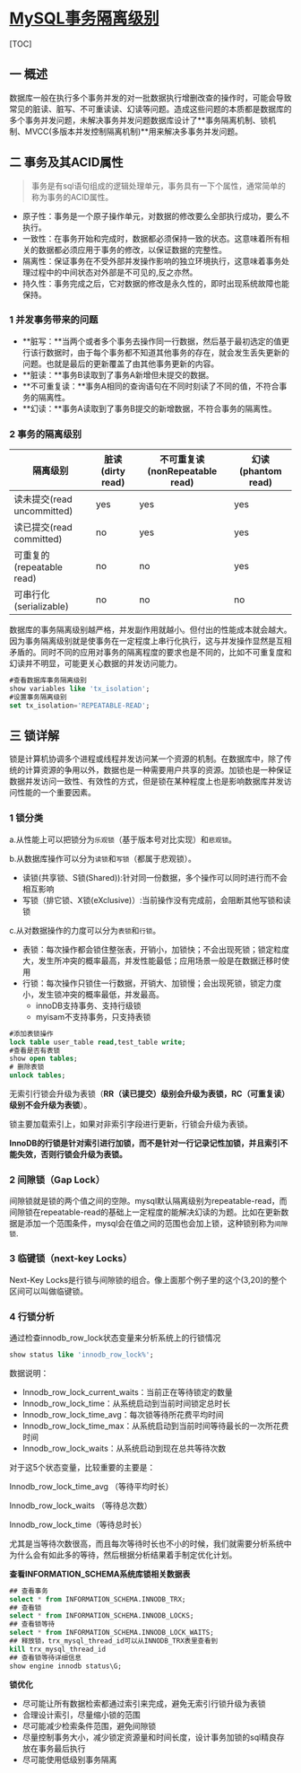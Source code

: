 # [MySQL事务隔离级别](../README.md)

[TOC]

## 一 概述

数据库一般在执行多个事务并发的对一批数据执行增删改查的操作时，可能会导致常见的脏读、脏写、不可重读读、幻读等问题。造成这些问题的本质都是数据库的多个事务并发问题，未解决事务并发问题数据库设计了**事务隔离机制、锁机制、MVCC(多版本并发控制隔离机制)**用来解决多事务并发问题。

## 二 事务及其ACID属性

> 事务是有sql语句组成的逻辑处理单元，事务具有一下个属性，通常简单的称为事务的ACID属性。

+ 原子性：事务是一个原子操作单元，对数据的修改要么全部执行成功，要么不执行。
+ 一致性：在事务开始和完成时，数据都必须保持一致的状态。这意味着所有相关的数据都必须应用于事务的修改，以保证数据的完整性。
+ 隔离性：保证事务在不受外部并发操作影响的独立环境执行，这意味着事务处理过程中的中间状态对外部是不可见的,反之亦然。
+ 持久性：事务完成之后，它对数据的修改是永久性的，即时出现系统故障也能保持。

### 1 并发事务带来的问题

+ **脏写：**当两个或者多个事务去操作同一行数据，然后基于最初选定的值更行该行数据时，由于每个事务都不知道其他事务的存在，就会发生丢失更新的问题。也就是最后的更新覆盖了由其他事务更新的内容。
+ **脏读：**事务B读取到了事务A新增但未提交的数据。
+ **不可重复读：**事务A相同的查询语句在不同时刻读了不同的值，不符合事务的隔离性。
+ **幻读：**事务A读取到了事务B提交的新增数据，不符合事务的隔离性。

### 2 事务的隔离级别

| 隔离级别                   | 脏读(dirty read) | 不可重复读(nonRepeatable read) | 幻读 (phantom read) |
| -------------------------- | ---------------- | ------------------------------ | ------------------- |
| 读未提交(read uncommitted) | yes              | yes                            | yes                 |
| 读已提交(read committed)   | no               | yes                            | yes                 |
| 可重复的(repeatable read)  | no               | no                             | yes                 |
| 可串行化(serializable)     | no               | no                             | no                  |

数据库的事务隔离级别越严格，并发副作用就越小。但付出的性能成本就会越大。因为事务隔离级别就是使事务在一定程度上串行化执行，这与并发操作显然是互相矛盾的。同时不同的应用对事务的隔离程度的要求也是不同的，比如不可重复度和幻读并不明显，可能更关心数据的并发访问能力。

~~~sql
#查看数据库事务隔离级别
show variables like 'tx_isolation';
#设置事务隔离级别
set tx_isolation='REPEATABLE-READ';
~~~

## 三 锁详解

​	锁是计算机协调多个进程或线程并发访问某一个资源的机制。在数据库中，除了传统的计算资源的争用以外，数据也是一种需要用户共享的资源。加锁也是一种保证数据并发访问一致性、有效性的方式，但是锁在某种程度上也是影响数据库并发访问性能的一个重要因素。

### 1 锁分类

a.从性能上可以把锁分为`乐观锁`（基于版本号对比实现）和`悲观锁`。

b.从数据库操作可以分为`读锁`和`写锁`（都属于悲观锁）。

+ 读锁(共享锁、S锁(Shared)):针对同一份数据，多个操作可以同时进行而不会相互影响
+ 写锁（排它锁、X锁(eXclusive)）:当前操作没有完成前，会阻断其他写锁和读锁

c.从对数据操作的力度可以分为`表锁`和`行锁`。

+ 表锁：每次操作都会锁住整张表，开销小，加锁快；不会出现死锁；锁定粒度大，发生所冲突的概率最高，并发性能最低；应用场景一般是在数据迁移时使用
+ 行锁：每次操作只锁住一行数据，开销大、加锁慢；会出现死锁，锁定力度小，发生锁冲突的概率最低，并发最高。
  + innoDB支持事务、支持行级锁
  + myisam不支持事务，只支持表锁

~~~sql
#添加表锁操作
lock table user_table read,test_table write;
#查看是否有表锁
show open tables;
# 删除表锁
unlock tables;
~~~

无索引行锁会升级为表锁（**RR（读已提交）级别会升级为表锁，RC（可重复读）级别不会升级为表锁**）。

锁主要加载索引上，如果对非索引字段进行更新，行锁会升级为表锁。

**InnoDB的行锁是针对索引进行加锁，而不是针对一行记录记性加锁，并且索引不能失效，否则行锁会升级为表锁。**

### 2 间隙锁（Gap Lock）

间隙锁就是锁的两个值之间的空隙。mysql默认隔离级别为repeatable-read，而间隙锁在repeatable-read的基础上一定程度的能解决幻读的为题。比如在更新数据是添加一个范围条件，mysql会在值之间的范围也会加上锁，这种锁别称为`间隙锁`.

### 3 临键锁（next-key Locks）

Next-Key Locks是行锁与间隙锁的组合。像上面那个例子里的这个(3,20]的整个区间可以叫做临键锁。

### 4 行锁分析

通过检查innodb_row_lock状态变量来分析系统上的行锁情况

~~~sql
show status like 'innodb_row_lock%';
~~~

数据说明：

+ Innodb_row_lock_current_waits：当前正在等待锁定的数量
+ Innodb_row_lock_time：从系统启动到当前时间锁定总时长
+ Innodb_row_lock_time_avg：每次锁等待所花费平均时间
+ Innodb_row_lock_time_max：从系统启动到当前时间等待最长的一次所花费时间
+ Innodb_row_lock_waits：从系统启动到现在总共等待次数

对于这5个状态变量，比较重要的主要是：

Innodb_row_lock_time_avg （等待平均时长）

Innodb_row_lock_waits （等待总次数）

Innodb_row_lock_time（等待总时长）

尤其是当等待次数很高，而且每次等待时长也不小的时候，我们就需要分析系统中为什么会有如此多的等待，然后根据分析结果着手制定优化计划。

**查看INFORMATION_SCHEMA系统库锁相关数据表**

~~~sql
## 查看事务
select * from INFORMATION_SCHEMA.INNODB_TRX;
## 查看锁
select * from INFORMATION_SCHEMA.INNODB_LOCKS;
## 查看锁等待
select * from INFORMATION_SCHEMA.INNODB_LOCK_WAITS;
## 释放锁，trx_mysql_thread_id可以从INNODB_TRX表里查看到
kill trx_mysql_thread_id
## 查看锁等待详细信息
show engine innodb status\G; 
~~~

**锁优化**

+ 尽可能让所有数据检索都通过索引来完成，避免无索引行锁升级为表锁
+ 合理设计索引，尽量缩小锁的范围
+ 尽可能减少检索条件范围，避免间隙锁
+ 尽量控制事务大小，减少锁定资源量和时间长度，设计事务加锁的sql精良存放在事务最后执行
+ 尽可能使用低级别事务隔离
